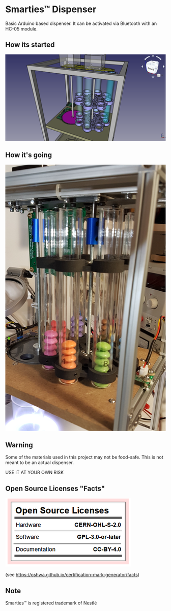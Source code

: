 # Smarties™ Dispenser

Basic Arduino based dispenser. It can be activated via Bluetooth with an HC-05 module.

## How its started
![Rendering of Dispenser](https://github.com/DB375237/smarties/blob/master/images/dispenser.png)

## How it's going
![Actual Photo od Dispenser](https://github.com/DB375237/smarties/blob/master/images/dispenser-after.png)

## Warning
Some of the materials used in this project may not be food-safe. This is not meant to be an actual dispenser.

USE IT AT YOUR OWN RISK

## Open Source Licenses "Facts"
![Open Source Licenses "Facts"](https://github.com/DB375237/smarties/blob/master/images/licenses.png)

(see https://oshwa.github.io/certification-mark-generator/facts)

## Note
Smarties™ is registered trademark of Nestlé